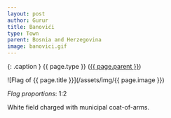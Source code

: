 ```yaml
---
layout: post
author: Gurur
title: Banovići
type: Town
parent: Bosnia and Herzegovina
image: banovici.gif
---
```

{: .caption }
{{ page.type }} ([{{ page.parent }}](/2019/03/30/bosnia-and-herzegovina.html))

![Flag of {{ page.title }}](/assets/img/{{ page.image }})

*Flag proportions*: 1:2

White field charged with municipal coat-of-arms.